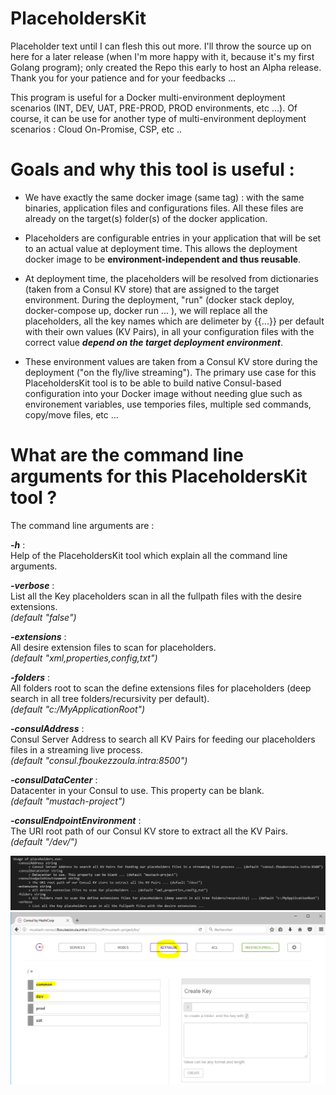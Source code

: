 # PlaceholdersKit

Placeholder text until I can flesh this out more. I'll throw the source up on here for a later release (when I'm more happy with it, because it's my first Golang program); only created the Repo this early to host an Alpha release. Thank you for your patience and for your feedbacks ...

This program is useful for a Docker multi-environment deployment scenarios (INT, DEV, UAT, PRE-PROD, PROD environments, etc ...). Of course, it can be use for another type of multi-environment deployment scenarios : Cloud On-Promise, CSP, etc ..

# Goals and why this tool is useful :

* We have exactly the same docker image (same tag) : with the same binaries, application files and configurations files. All these files are already on the target(s) folder(s) of the docker application.

* Placeholders are configurable entries in your application that will be set to an actual value at deployment time. This allows the deployment docker image to be **environment-independent and thus reusable**.

* At deployment time, the placeholders will be resolved from dictionaries (taken from a Consul KV store) that are assigned to the target environment. During the deployment, "run" (docker stack deploy, docker-compose up, docker run ... ), we will replace all the placeholders, all the key names which are delimeter by {{...}} per default with their own values (KV Pairs), in all your configuration files with the correct value _**depend on the target deployment environment**_. 

* These environment values are taken from a Consul KV store during the deployment ("on the fly/live streaming"). The primary use case for this PlaceholdersKit tool is to be able to build native Consul-based configuration into your Docker image without needing glue such as environement variables, use tempories files, multiple sed commands, copy/move files, etc ...

# What are the command line arguments for this PlaceholdersKit tool ?

The command line arguments are :

_**-h**_ :<br />
Help of the PlaceholdersKit tool which explain all the command line arguments. <br />

_**-verbose**_ :<br />
List all the Key placeholders scan in all the fullpath files with the desire extensions. <br />
_(default "false")_

_**-extensions**_ :<br />
All desire extension files to scan for placeholders. <br />
_(default "xml,properties,config,txt")_

_**-folders**_ :<br />
All folders root to scan the define extensions files for placeholders (deep search in all tree folders/recursivity per default). <br />
_(default "c:/MyApplicationRoot")_

_**-consulAddress**_ :<br />
Consul Server Address to search all KV Pairs for feeding our placeholders files in a streaming live process. <br />
_(default "consul.fboukezzoula.intra:8500")_

_**-consulDataCenter**_ :<br />
Datacenter in your Consul to use. This property can be blank. <br />
_(default "mustach-project")_

_**-consulEndpointEnvironment**_ :<br />
The URI root path of our Consul KV store to extract all the KV Pairs. <br />
_(default "/dev/")_

<p align="center">
  <img src="ressources/arguments_cmd_line.png" width="1028"/>
  <img src="ressources/consul.png" width="1028"/>
 
</p>



